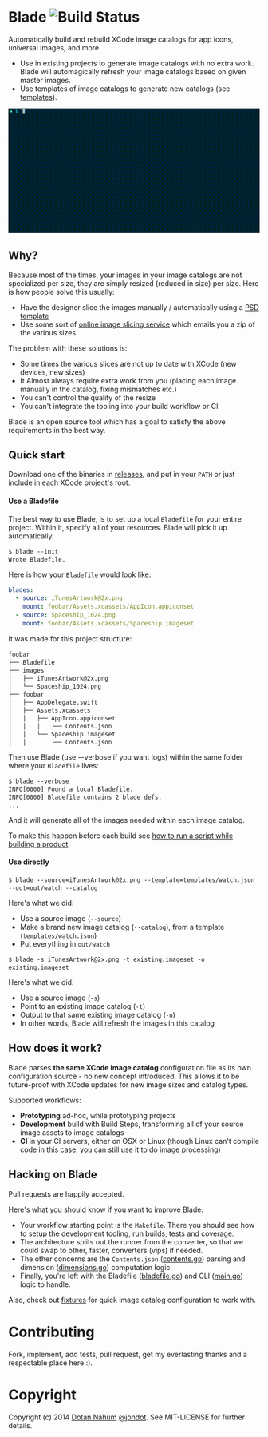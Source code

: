 # Blade ![Build Status](https://travis-ci.org/jondot/blade.svg?branch=master)

Automatically build and rebuild XCode image catalogs for app icons, universal images, and more.



* Use in existing projects to generate image catalogs with no extra work. Blade will automagically refresh your image catalogs based on given master images.
* Use templates of image catalogs to generate new catalogs (see [templates](templates/)).

![](docs/blade.gif)


## Why?

Because most of the times, your images in your image catalogs are not specialized per size, they are simply resized (reduced in size) per size.
Here is how people solve this usually:

* Have the designer slice the images manually / automatically using a [PSD template](http://appicontemplate.com/)
* Use some sort of [online image slicing service](http://makeappicon.com/) which emails you a zip of the various sizes

The problem with these solutions is:

* Some times the various slices are not up to date with XCode (new devices, new sizes)
* It Almost always require extra work from you (placing each image manually in the catalog, fixing mismatches etc.)
* You can't control the quality of the resize
* You can't integrate the tooling into your build workflow or CI

Blade is an open source tool which has a goal to satisfy the above requirements in the best way.


## Quick start

Download one of the binaries in [releases](https://github.com/jondot/blade/releases), and put in your `PATH` or just include in each XCode project's root.


#### Use a Bladefile

The best way to use Blade, is to set up a local `Bladefile` for your entire project. Within it, specify all of your resources. Blade will pick it up automatically.

```
$ blade --init
Wrote Bladefile.
```
Here is how your `Bladefile` would look like:

```yaml
blades:
  - source: iTunesArtwork@2x.png
    mount: foobar/Assets.xcassets/AppIcon.appiconset
  - source: Spaceship_1024.png
    mount: foobar/Assets.xcassets/Spaceship.imageset
```

It was made for this project structure:

```
foobar
├── Bladefile
├── images
│   ├── iTunesArtwork@2x.png
│   └── Spaceship_1024.png
├── foobar
│   ├── AppDelegate.swift
│   ├── Assets.xcassets
│   │   ├── AppIcon.appiconset
│   │   │   └── Contents.json
│   │   └── Spaceship.imageset
│   │       ├── Contents.json
```

Then use Blade (use --verbose if you want logs) within the same folder where your `Bladefile` lives:

```
$ blade --verbose
INFO[0000] Found a local Bladefile.
INFO[0000] Bladefile contains 2 blade defs.
...
```

And it will generate all of the images needed within each image catalog.

To make this happen before each build see [how to run a script while building a product](https://developer.apple.com/library/ios/recipes/xcode_help-project_editor/Articles/AddingaRunScriptBuildPhase.html)




#### Use directly

```
$ blade --source=iTunesArtwork@2x.png --template=templates/watch.json --out=out/watch --catalog
```

Here's what we did:

* Use a source image (`--source`)
* Make a brand new image catalog (`--catalog`), from a template (`templates/watch.json`)
* Put everything in `out/watch`


```
$ blade -s iTunesArtwork@2x.png -t existing.imageset -o existing.imageset
```

Here's what we did:

* Use a source image (`-s`)
* Point to an existing image catalog (`-t`)
* Output to that same existing image catalog (`-o`)
* In other words, Blade will refresh the images in this catalog



## How does it work?


Blade parses __the same XCode image catalog__ configuration file as its own configuration source - no new concept introduced. This allows it to be future-proof with XCode updates for new image sizes and catalog types.


Supported workflows:

* __Prototyping__ ad-hoc, while prototyping projects
* __Development__ build with Build Steps, transforming all of your source image assets to image catalogs
* __CI__ in your CI servers, either on OSX or Linux (though Linux can't compile code in this case, you can still use it to do image processing)




## Hacking on Blade

Pull requests are happily accepted.

Here's what you should know if you want to improve Blade:

* Your workflow starting point is the `Makefile`. There you should see how to setup the development tooling, run builds, tests and coverage.
* The architecture splits out the runner from the converter, so that we could swap to other, faster, converters (vips) if needed.
* The other concerns are the `Contents.json` ([contents.go](contents.go)) parsing and dimension ([dimensions.go](dimensions.go)) computation logic.
* Finally, you're left with the Bladefile ([bladefile.go](bladefile.go)) and CLI ([main.go](main.go)) logic to handle.

Also, check out [fixtures](fixtures) for quick image catalog configuration to work with.


# Contributing

Fork, implement, add tests, pull request, get my everlasting thanks and a respectable place here :).


# Copyright

Copyright (c) 2014 [Dotan Nahum](http://gplus.to/dotan) [@jondot](http://twitter.com/jondot). See MIT-LICENSE for further details.



